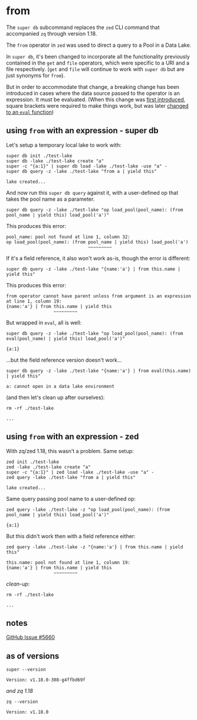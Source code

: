 # from

The `super db` subcommand replaces the `zed` CLI command that accompanied `zq`
through version 1.18.

The `from` operator in `zed` was used to direct a query to a Pool in a Data
Lake.

In `super db`, it's been changed to incorporate all the functionality previously
contained in the `get` and `file` operators, which were specific to a URI and a
file respectively. (`get` and `file` will continue to work with `super db` but
are just synonyms for `from`).

But in order to accommodate that change, a breaking change has been introduced
in cases where the data source passed to the operator is an expression. It must
be evaluated. (When this change was [first
introduced](https://github.com/brimdata/super/pull/5378), square brackets were
required to make things work, but was later [changed to an `eval`
function](https://github.com/brimdata/super/commit/935f9460ce9f08812376ffc1302207e08bfe4800))

## using `from` with an expression - super db

Let's setup a temporary local lake to work with:
```mdtest-command
super db init ./test-lake
super db -lake ./test-lake create "a"
super -c "{a:1}" | super db load -lake ./test-lake -use "a" -
super db query -z -lake ./test-lake "from a | yield this"
```
```mdtest-output head
lake created...
```

And now run this `super db query` against it, with a user-defined op that takes
the pool name as a parameter.
```mdtest-command fails
super db query -z -lake ./test-lake "op load_pool(pool_name): (from pool_name | yield this) load_pool('a')"
```
This produces this error:
```mdtest-output
pool_name: pool not found at line 1, column 32:
op load_pool(pool_name): (from pool_name | yield this) load_pool('a')
                               ~~~~~~~~~
```

If it's a field reference, it also won't work as-is, though the error is
different:
```mdtest-command fails
super db query -z -lake ./test-lake "{name:'a'} | from this.name | yield this"
```
This produces this error:
```mdtest-output
from operator cannot have parent unless from argument is an expression at line 1, column 19:
{name:'a'} | from this.name | yield this
                  ~~~~~~~~~
```

But wrapped in `eval`, all is well:
```mdtest-command 
super db query -z -lake ./test-lake "op load_pool(pool_name): (from eval(pool_name) | yield this) load_pool('a')"
```
```mdtest-output
{a:1}
```

...but the field reference version doesn't work...
```mdtest-command fails 
super db query -z -lake ./test-lake "{name:'a'} | from eval(this.name) | yield this"
```
```mdtest-output
a: cannot open in a data lake environment
```

(and then let's clean up after ourselves):
```mdtest-command
rm -rf ./test-lake
```
```mdtest-output head
...
```

## using `from` with an expression - zed
                                          
With zq/zed 1.18, this wasn't a problem. Same setup:
```mdtest-command
zed init ./test-lake
zed -lake ./test-lake create "a"
super -c "{a:1}" | zed load -lake ./test-lake -use "a" -
zed query -lake ./test-lake "from a | yield this"
```
```mdtest-output head
lake created...
```
                                                    
Same query passing pool name to a user-defined op:
```mdtest-command
zed query -lake ./test-lake -z "op load_pool(pool_name): (from pool_name | yield this) load_pool('a')"
```
```mdtest-output
{a:1}
```

But this didn't work then with a field reference either:
```mdtest-command fails
zed query -lake ./test-lake -z "{name:'a'} | from this.name | yield this"
```
```mdtest-output
this.name: pool not found at line 1, column 19:
{name:'a'} | from this.name | yield this
                  ~~~~~~~~~
```

_clean-up:_
```mdtest-command
rm -rf ./test-lake
```
```mdtest-output head
...
```

## notes

[GitHub Issue #5660](https://github.com/brimdata/super/issues/5660)

## as of versions

```mdtest-command
super --version
```
```mdtest-output
Version: v1.18.0-308-g4ffbd69f
```
_and zq 1.18_
```mdtest-command
zq --version
```
```mdtest-output
Version: v1.18.0
```

